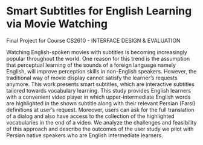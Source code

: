 # Smart Subtitles for English Learning via Movie Watching
Final Project for Course CS2610 - INTERFACE DESIGN & EVALUATION

Watching English-spoken movies with subtitles is becoming increasingly popular throughout the world. 
One reason for this trend is the assumption that perceptual learning of the sounds of a foreign language 
namely English, will improve perception skills in non-English speakers. However, the traditional way of 
movie display cannot satisfy the learner’s requests anymore. This work presents smart subtitles, which 
are interactive subtitles tailored towards vocabulary learning. This study provides English learners with 
a convenient video player in which upper-intermediate English words are highlighted in the shown subtitle 
along with their relevant Persian (Farsi) definitions at user’s request. Moreover, users can ask for the 
full translation of a dialog and also have access to the collection of the highlighted vocabularies in 
the end of a video. We analyze the challenges and feasibility of this approach and describe the outcomes 
of the user study we pilot with Persian native speakers who are English intermediate learners.
